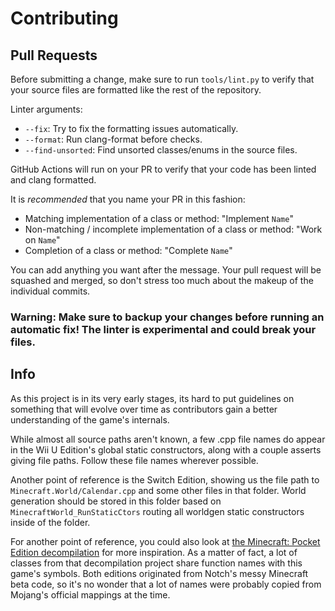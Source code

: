 # Contributing

## Pull Requests
Before submitting a change, make sure to run `tools/lint.py` to verify that your source files are formatted like the rest of the repository.

Linter arguments:
- `--fix`: Try to fix the formatting issues automatically.
- `--format`: Run clang-format before checks.
- `--find-unsorted`: Find unsorted classes/enums in the source files.

GitHub Actions will run on your PR to verify that your code has been linted and clang formatted.

It is *recommended* that you name your PR in this fashion:

- Matching implementation of a class or method: "Implement `Name`"
- Non-matching / incomplete implementation of a class or method: "Work on `Name`"
- Completion of a class or method: "Complete `Name`"

You can add anything you want after the message. Your pull request will be squashed and merged, so don't stress too much about the makeup of the individual commits.

### Warning: Make sure to backup your changes before running an automatic fix! The linter is experimental and could break your files.

## Info
As this project is in its very early stages, its hard to put guidelines on something that will evolve over time as contributors gain a better understanding of the game's internals.

While almost all source paths aren't known, a few .cpp file names do appear in the Wii U Edition's global static constructors, along with a couple asserts giving file paths. Follow these file names wherever possible.

Another point of reference is the Switch Edition, showing us the file path to `Minecraft.World/Calendar.cpp` and some other files in that folder. World generation should be stored in this folder based on `MinecraftWorld_RunStaticCtors` routing all worldgen static constructors inside of the folder.

For another point of reference, you could also look at [the Minecraft: Pocket Edition decompilation](https://github.com/MCPE-RE/0.1.3j-core) for more inspiration. As a matter of fact, a lot of classes from that decompilation project share function names with this game's symbols. Both editions originated from Notch's messy Minecraft beta code, so it's no wonder that a lot of names were probably copied from Mojang's official mappings at the time.
